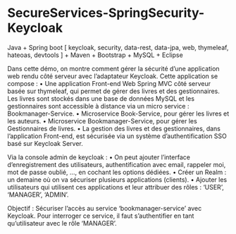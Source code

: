 # SecureServices-SpringSecurity-Keycloak
Java + Spring boot [ keycloak, security, data-rest, data-jpa, web, thymeleaf, hateoas, devtools ] + Maven + Bootstrap + MySQL + Eclipse

Dans cette démo, on montre comment gérer la sécurité d’une application web rendu côté serveur avec l’adaptateur Keycloak.
Cette application se compose :
  •	Une application Front-end Web Spring MVC côté serveur basée sur thymeleaf, qui permet de gérer des livres et des gestionnaires. Les livres sont stockés dans une base de données MySQL et les gestionnaires sont accessible à distance via un micro service : Bookmanager-Service.
  •	Microservice Book-Service, pour gérer les livres et les auteurs.
  •	Microservice Bookmanager-Service, pour gérer les Gestionnaires de livres.
  •	La gestion des livres et des gestionnaires, dans l’application Front-end, est sécurisée via un système d’authentification SSO basé sur Keycloak Server.
  
Via la console admin de keycloak : 
  •	On peut ajouter l’interface d’enregistrement des utilisateurs, authentification avec email, rappeler moi, mot de passe oublié, …, en cochant les options dédiées.
  •	Créer un Realm : un demaine où on va sécuriser plusieurs applications (clients). 
  •	Ajouter les utilisateurs qui utilisent ces applications et leur attribuer des rôles : ‘USER’, ‘MANAGER’, ‘ADMIN’.

Objectif : Sécuriser l’accès au service ‘bookmanager-service’ avec Keycloak. Pour interroger ce service, il faut s’authentifier en tant qu’utilisateur avec le rôle ‘MANAGER’.
